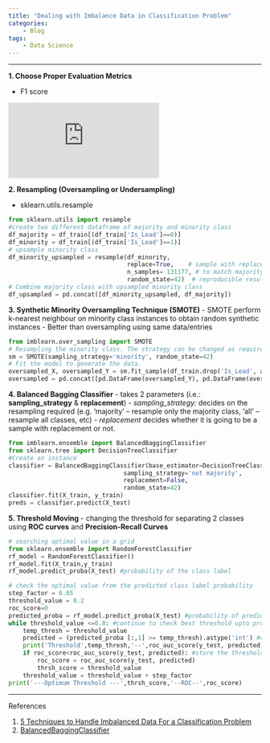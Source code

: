 ```yaml
---
title: "Dealing with Imbalance Data in Classification Problem"
categories:
    - Blog
tags:
    - Data Science
---
```


---
**1. Choose Proper Evaluation Metrics**
   - F1 score
  
  ![image](https://latex.codecogs.com/gif.latex?%5Cdpi%7B150%7D%20%5Cbg_white%20%5Clarge%20F_%7B1%7D%20%3D%202%5B%5Cfrac%7B%28precision%29%28recall%29%7D%7B%28precision%29&plus;recall%7D%5D)
  
**2. Resampling (Oversampling or Undersampling)**
   - sklearn.utils.resample
  
```python
from sklearn.utils import resample
#create two different dataframe of majority and minority class 
df_majority = df_train[(df_train['Is_Lead']==0)] 
df_minority = df_train[(df_train['Is_Lead']==1)] 
# upsample minority class
df_minority_upsampled = resample(df_minority, 
                                 replace=True,    # sample with replacement
                                 n_samples= 131177, # to match majority class
                                 random_state=42)  # reproducible results
# Combine majority class with upsampled minority class
df_upsampled = pd.concat([df_minority_upsampled, df_majority])
```

**3. Synthetic Minority Oversampling Technique (SMOTE)**
    - SMOTE perform k-nearest neighbour on minority class instances to obtain random synthetic instances
    - Better than oversampling using same data/entries
```python
from imblearn.over_sampling import SMOTE
# Resampling the minority class. The strategy can be changed as required.
sm = SMOTE(sampling_strategy='minority', random_state=42)
# Fit the model to generate the data.
oversampled_X, oversampled_Y = sm.fit_sample(df_train.drop('Is_Lead', axis=1), df_train['Is_Lead'])
oversampled = pd.concat([pd.DataFrame(oversampled_Y), pd.DataFrame(oversampled_X)], axis=1)
```

**4. Balanced Bagging Classifier**
    - takes 2 parameters (i.e.: **sampling_strategy** & **replacement**)
    - *sampling_strategy:* decides on the resampling required (e.g. ‘majority’ – resample only the majority class, ‘all’ – resample all classes, etc)
    - *replacement* decides whether it is going to be a sample with replacement or not.

```python
from imblearn.ensemble import BalancedBaggingClassifier
from sklearn.tree import DecisionTreeClassifier
#Create an instance
classifier = BalancedBaggingClassifier(base_estimator=DecisionTreeClassifier(),
                                sampling_strategy='not majority',
                                replacement=False,
                                random_state=42)
classifier.fit(X_train, y_train)
preds = classifier.predict(X_test)
```

**5. Threshold Moving**
    - changing the threshold for separating 2 classes using **ROC curves** and **Precision-Recall Curves**
```python
# searching optimal value in a grid
from sklearn.ensemble import RandomForestClassifier
rf_model = RandomForestClassifier()
rf_model.fit(X_train,y_train)   
rf_model.predict_proba(X_test) #probability of the class label

# check the optimal value from the predicted class label probability
step_factor = 0.05 
threshold_value = 0.2 
roc_score=0
predicted_proba = rf_model.predict_proba(X_test) #probability of prediction
while threshold_value <=0.8: #continue to check best threshold upto probability 0.8
    temp_thresh = threshold_value
    predicted = (predicted_proba [:,1] >= temp_thresh).astype('int') #change the class boundary for prediction
    print('Threshold',temp_thresh,'--',roc_auc_score(y_test, predicted))
    if roc_score<roc_auc_score(y_test, predicted): #store the threshold for best classification
        roc_score = roc_auc_score(y_test, predicted)
        thrsh_score = threshold_value
    threshold_value = threshold_value + step_factor
print('---Optimum Threshold ---',thrsh_score,'--ROC--',roc_score)
```


---
References
1. [5 Techniques to Handle Imbalanced Data For a Classification Problem](https://www.analyticsvidhya.com/blog/2021/06/5-techniques-to-handle-imbalanced-data-for-a-classification-problem/)
2. [BalancedBaggingClassifier](https://imbalanced-learn.org/stable/references/generated/imblearn.ensemble.BalancedBaggingClassifier.html)
